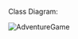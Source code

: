 Class Diagram:

![AdventureGame](https://github.com/KristofferKay/AdventureGame/assets/160496575/9df5a2e4-6409-468f-a94d-f1875a857c88)
